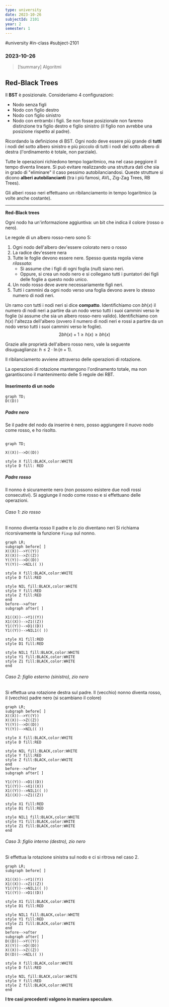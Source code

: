 ```yaml
---
type: university
date: 2023-10-26
subjectId: 2101
year: 2
semester: 1
---
```

#university #in-class #subject-2101
### 2023-10-26
> [!summary] Algoritmi

## Red-Black Trees

Il **BST** è posizionale. Consideriamo 4 configurazioni:
- Nodo senza figli
- Nodo con figlio destro
- Nodo con figlio sinistro
- Nodo con entrambi i figli.
Se non fosse posizionale non faremo distinzione tra figlio destro e figlio sinistro (il figlio non avrebbe una posizione rispetto al padre).

Ricordando la definizione di BST. Ogni nodo deve essere più grande di **tutti** i nodi del sotto albero sinistro e più piccolo di tutti i nodi del sotto albero di destra (l'ordinamento è totale, non parziale).

Tutte le operazioni richiedono tempo logaritmico, ma nel caso peggiore il tempo diventa lineare. Si può evitare realizzando una struttura dati che sia in grado di "eliminare" il caso pessimo autobilanciandosi. Queste strutture si dicono **alberi autobilancianti** (tra i più famosi, AVL, Zig-Zag Trees, RB Trees).

Gli alberi rosso neri effettuano un ribilanciamento in tempo logaritmico (a volte anche costante).

---
**Red-Black trees**

Ogni nodo ha un'informazione aggiuntiva: un bit che indica il colore (rosso o nero).

Le regole di un albero rosso-nero sono 5:
1. Ogni nodo dell'albero dev'essere colorato nero o rosso
2. La radice dev'essere nera
3. Tutte le foglie devono essere nere. Spesso questa regola viene *rilassata*:
	- Si assume che i figli di ogni foglia (*null*) siano neri.
	- Oppure, si crea un nodo nero e si collegano tutti i puntatori dei figli delle foglie a questo nodo unico.
4. Un nodo rosso deve avere necessariamente figli neri.
5. Tutti i cammini da ogni nodo verso una foglia devono avere lo stesso numero di nodi neri.

Un ramo con tutti i nodi neri si dice **compatto**.
Identifichiamo con $bh(x)$ il numero di nodi neri a partire da un nodo verso tutti i suoi cammini verso le foglie (si assume che sia un albero rosso-nero valido).
Identifichiamo con $h(x)$ l'altezza dell'albero (ovvero il numero di nodi neri e rossi a partire da un nodo verso tutti i suoi cammini verso le foglie).
$$ 2bh(x)+1 \geq h(x) \geq bh(x)$$


Grazie alle proprietà dell'albero rosso nero, vale la seguente disuguaglianza: $h \leq 2\cdot \ln (n+1)$.

Il ribilanciamento avviene attraverso delle operazioni di rotazione.

La operazioni di rotazione mantengono l'ordinamento totale, ma non garantiscono il mantenimento delle 5 regole dei RBT.

#### Inserimento di un nodo
```mermaid
graph TD;
D((D))
```
##### Padre nero
Se il padre del nodo da inserire è nero, posso aggiungere il nuovo nodo come rosso, e ho risolto.
```mermaid

graph TD;

X((X))-->D((D))

style X fill:BLACK,color:WHITE
style D fill: RED
```
##### Padre rosso
Il nonno è sicuramente nero (non possono esistere due nodi rossi consecutivi).
Si aggiunge il nodo come rosso e si effettuano delle operazioni.
###### Caso 1: zio rosso
Il nonno diventa rosso
Il padre e lo zio diventano neri
Si richiama ricorsivamente la funzione `Fixup` sul nonno.
```mermaid
graph LR;
subgraph before[ ]
X((X))-->Y((Y))
X((X))-->Z((Z))
Y((Y))-->D((D))
Y((Y))-->NIL(( ))

style X fill:BLACK,color:WHITE
style D fill:RED

style NIL fill:BLACK,color:WHITE
style Y fill:RED
style Z fill:RED
end
before-->after
subgraph after[ ]

X1((X))-->Y1((Y))
X1((X))-->Z1((Z))
Y1((Y))-->D1((D))
Y1((Y))-->NIL1(( ))

style X1 fill:RED
style D1 fill:RED

style NIL1 fill:BLACK,color:WHITE
style Y1 fill:BLACK,color:WHITE
style Z1 fill:BLACK,color:WHITE
end
```
###### Caso 2: figlio esterno (sinistro), zio nero
Si effettua una rotazione destra sul padre.
Il (vecchio) nonno diventa rosso, il (vecchio) padre nero (si scambiano il colore)
```mermaid
graph LR;
subgraph before[ ]
X((X))-->Y((Y))
X((X))-->Z((Z))
Y((Y))-->D((D))
Y((Y))-->NIL(( ))

style X fill:BLACK,color:WHITE
style D fill:RED

style NIL fill:BLACK,color:WHITE
style Y fill:RED
style Z fill:BLACK,color:WHITE
end
before-->after
subgraph after[ ]

Y1((Y))-->D1((D))
Y1((Y))-->X1((X))
X1((Y))-->NIL1(( ))
X1((X))-->Z1((Z))

style X1 fill:RED
style D1 fill:RED

style NIL1 fill:BLACK,color:WHITE
style Y1 fill:BLACK,color:WHITE
style Z1 fill:BLACK,color:WHITE
end
```
###### Caso 3: figlio interno (destro), zio nero
Si effettua la rotazione sinistra sul nodo e ci si ritrova nel caso 2.
```mermaid
graph LR;
subgraph before[ ]

X1((X))-->Y1((Y))
X1((X))-->Z1((Z))
Y1((Y))-->NIL1(( ))
Y1((Y))-->D1((D))

style X1 fill:BLACK,color:WHITE
style D1 fill:RED

style NIL1 fill:BLACK,color:WHITE
style Y1 fill:RED
style Z1 fill:BLACK,color:WHITE
end
before-->after
subgraph after[ ]
D((D))-->Y((Y))
X((Y))-->D((D))
X((X))-->Z((Z))
D((D))-->NIL(( ))

style X fill:BLACK,color:WHITE
style D fill:RED

style NIL fill:BLACK,color:WHITE
style Y fill:RED
style Z fill:BLACK,color:WHITE
end

```

**I tre casi precedenti valgono in maniera speculare**.
